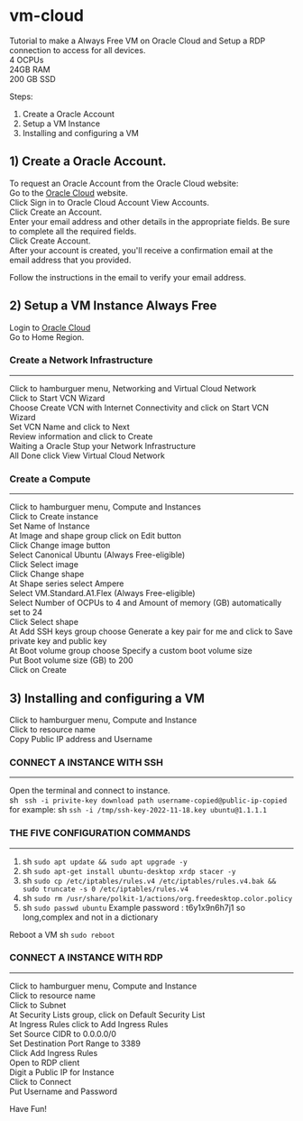 # vm-cloud
Tutorial to make a Always Free VM on Oracle Cloud and Setup a RDP connection to access for all devices. <br>
4 OCPUs <br>
24GB RAM <br>
200 GB SSD <br>

Steps: <br>
1) Create a Oracle Account <br>
2) Setup a VM Instance <br>
3) Installing and configuring a VM <br>

## 1) Create a Oracle Account.
To request an Oracle Account from the Oracle Cloud website: <br>
Go to the [Oracle Cloud](https://www.oracle.com/) website. <br>
Click Sign in to Oracle Cloud Account View Accounts. <br>
Click Create an Account. <br>
Enter your email address and other details in the appropriate fields. Be sure to complete all the required fields. <br>
Click Create Account. <br>
After your account is created, you'll receive a confirmation email at the email address that you provided. <br>

Follow the instructions in the email to verify your email address. <br>

## 2) Setup a VM Instance Always Free
Login to [Oracle Cloud](https://cloud.oracle.com/) <br>
Go to Home Region. <br>

### Create a Network Infrastructure
---------------------------------
Click to hamburguer menu, Networking and Virtual Cloud Network <br>
Click to Start VCN Wizard <br>
Choose Create VCN with Internet Connectivity and click on Start VCN Wizard <br>
Set VCN Name and click to Next <br>
Review information and click to Create <br>
Waiting a Oracle Stup your Network Infrastructure <br>
All Done click View Virtual Cloud Network <br>

### Create a Compute
---------------------------------
Click to hamburguer menu, Compute and Instances <br>
Click to Create instance <br>
Set Name of Instance <br>
At Image and shape group click on Edit button <br>
Click Change image button <br>
Select Canonical Ubuntu (Always Free-eligible) <br>
Click Select image <br>
Click Change shape <br>
At Shape series select Ampere <br> 
Select VM.Standard.A1.Flex (Always Free-eligible) <br>
Select Number of OCPUs to 4 and Amount of memory (GB) automatically set to 24 <br>
Click Select shape <br>
At Add SSH keys group choose Generate a key pair for me and click to Save private key and public key <br>
At Boot volume group choose Specify a custom boot volume size <br>
Put Boot volume size (GB) to 200 <br>
Click on Create <br>

## 3) Installing and configuring a VM
Click to hamburguer menu, Compute and Instance <br>
Click to resource name <br>
Copy Public IP address and Username <br>

### CONNECT A INSTANCE WITH SSH
---------------------------------
Open the terminal and connect to instance. <br>
sh ``` ssh -i privite-key download path username-copied@public-ip-copied``` for example: sh ``` ssh -i /tmp/ssh-key-2022-11-18.key ubuntu@1.1.1.1 ```

### THE FIVE CONFIGURATION COMMANDS
---------------------------------
1. sh ```sudo apt update && sudo apt upgrade -y```
2. sh ```sudo apt-get install ubuntu-desktop xrdp stacer -y```
3. sh ```sudo cp /etc/iptables/rules.v4 /etc/iptables/rules.v4.bak && sudo truncate -s 0 /etc/iptables/rules.v4```
4. sh ```sudo rm /usr/share/polkit-1/actions/org.freedesktop.color.policy```
5. sh ```sudo passwd ubuntu```      Example password : t6y1x9n6h7j1  so long,complex and not in a dictionary <br>

Reboot a VM sh ```sudo reboot```

### CONNECT A INSTANCE WITH RDP
---------------------------------
Click to hamburguer menu, Compute and Instance <br>
Click to resource name <br>
Click to Subnet <br>
At Security Lists group, click on Default Security List <br>
At Ingress Rules click to Add Ingress Rules <br>
Set Source CIDR to 0.0.0.0/0 <br>
Set Destination Port Range to 3389 <br>
Click Add Ingress Rules <br>
Open to RDP client <br>
Digit a Public IP for Instance <br>
Click to Connect <br>
Put Username and Password <br>

Have Fun!
